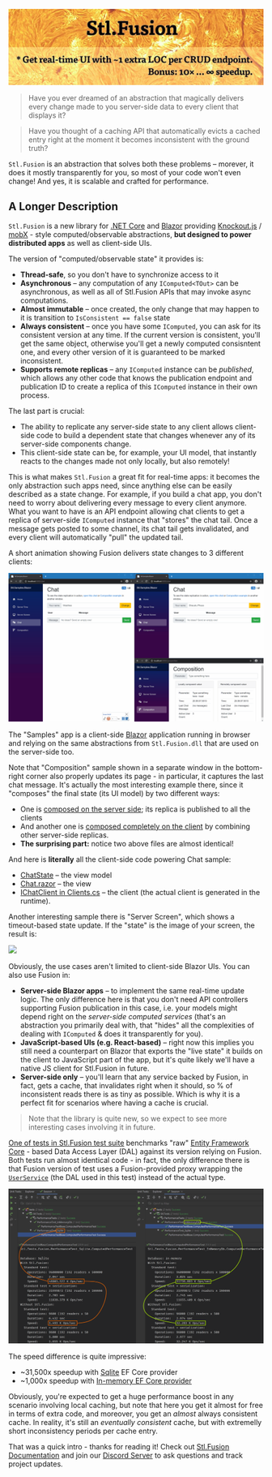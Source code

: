 ![](docs/img/Banner.jpg)

> Have you ever dreamed of an abstraction that magically delivers
  every change made to you server-side data to every client that displays it?

> Have you thought of a caching API that automatically evicts a 
  cached entry right at the moment it becomes inconsistent with the
  ground truth?

`Stl.Fusion` is an abstraction that solves both these problems &ndash; morever,
it does it mostly transparently for you, so most of your code won't even change!
And yes, it is scalable and crafted for performance.

## A Longer Description

`Stl.Fusion` is a new library for [.NET Core](https://en.wikipedia.org/wiki/.NET_Core) 
and [Blazor](https://dotnet.microsoft.com/apps/aspnet/web-apps/blazor)
providing [Knockout.js](https://knockoutjs.com/) 
/ [mobX](https://mobx.js.org/) - style computed/observable abstractions,
**but designed to power distributed apps** as well as client-side UIs.

The version of "computed/observable state" it provides is:
* **Thread-safe**, so you don't have to synchronize access to it
* **Asynchronous** &ndash; any computation of any `IComputed<TOut>` can be 
  asynchronous, as well as all of Stl.Fusion APIs that may invoke async computations.   
* **Almost immutable** &ndash; once created, the only change that may happen to it is transition 
  to `IsConsistent == false` state
* **Always consistent** &ndash; once you have some `IComputed`, you can ask for its
  consistent version at any time. If the current version is consistent, you'll get the same 
  object, otherwise you'll get a newly computed consisntent one, and every other version of it 
  is guaranteed to be marked inconsistent.
* **Supports remote replicas** &ndash; any `IComputed` instance can be *published*, which allows
  any other code that knows the publication endpoint and publication ID to create
  a replica of this `IComputed` instance in their own process. 
  
The last part is crucial: 
* The ability to replicate any server-side state to any client allows client-side code 
  to build a dependent state that changes whenever any of its server-side components
  change.
* This client-side state can be, for example, your UI model, that instantly reacts
  to the changes made not only locally, but also remotely!

This is what makes `Stl.Fusion` a great fit for real-time apps: it becomes the only abstraction
such apps need, since anything else can be easily described as a state change. For example,
if you build a chat app, you don't need to worry about delivering every message to every client
anymore. What you want to have is an API endpoint allowing chat clients to get a replica
of server-side `IComputed` instance that "stores" the chat tail. Once a message gets posted to some 
channel, its chat tail gets invalidated, and every client will automatically "pull" the updated 
tail.

A short animation showing Fusion delivers state changes to 3 different clients:

![](docs/img/Stl-Fusion-Chat-Sample.gif)

The "Samples" app is a client-side [Blazor](https://dotnet.microsoft.com/apps/aspnet/web-apps/blazor)
application running in browser and relying on the same abstractions from `Stl.Fusion.dll` 
that are used on the server-side too.

Note that "Composition" sample shown in a separate window in the bottom-right corner
also properly updates its page - in particular, it captures the last chat message. It's
actually the most interesting example there, since it "composes" the final state (its UI model)
by two different ways: 
* One is 
  [composed on the server side](https://github.com/servicetitan/Stl/blob/master/samples/Stl.Samples.Blazor.Server/Services/ServerSideComposerService.cs);
  its replica is published to all the clients
* And another one is 
  [composed completely on the client](https://github.com/servicetitan/Stl/blob/master/samples/Stl.Samples.Blazor.Client/Services/ClientSideComposerService.cs) 
  by combining other server-side replicas.
* **The surprising part:** notice two above files are almost identical!

And here is **literally** all the client-side code powering Chat sample:
* [ChatState](https://github.com/servicetitan/Stl/blob/master/samples/Stl.Samples.Blazor.Client/UI/ChatState.cs) 
  &ndash; the view model
* [Chat.razor](https://github.com/servicetitan/Stl/blob/master/samples/Stl.Samples.Blazor.Client/Pages/Chat.razor) 
  &ndash; the view
* [IChatClient in Clients.cs](https://github.com/servicetitan/Stl/blob/master/samples/Stl.Samples.Blazor.Client/Services/Clients.cs#L19) 
  &ndash; the client (the actual client is generated in the runtime).  
 
Another interesting sample there is "Server Screen", which shows a timeout-based state update.
If the "state" is the image of your screen, the result is:
  
![](docs/img/Stl-Fusion-Server-Screen-Sample.gif)

Obviously, the use cases aren't limited to client-side Blazor UIs. You can also use Fusion in:
* **Server-side Blazor apps** &ndash; to implement the same real-time update
  logic. The only difference here is that you don't need API controllers supporting
  Fusion publication in this case, i.e. your models might depend right on the 
  *server-side computed services* (that's an abstraction you primarily deal with, that
  "hides" all the complexities of dealing with `IComputed` & does it transparently
  for you).
* **JavaScript-based UIs (e.g. React-based)** &ndash; right now this implies you still 
  need a counterpart on Blazor that exports the "live state" it builds on the client 
  to JavaScript part of the app, but it's quite likely we'll have a native JS client 
  for Stl.Fusion in future. 
* **Server-side only** &ndash; you'll learn that any service backed by Fusion, in fact,
  gets a cache, that invalidates right when it should, so % of inconsistent reads 
  there is as tiny as possible. Which is why it is a perfect fit for scenarios where
  having a cache is crucial.

> Note that the library is quite new, so we expect to see more interesting cases 
involving it in future.

[One of tests in Stl.Fusion test suite](https://github.com/servicetitan/Stl.Fusion/blob/master/tests/Stl.Tests/Fusion/PerformanceTest.cs) 
benchmarks "raw" [Entity Framework Core](https://docs.microsoft.com/en-us/ef/core/) - 
based Data Access Layer (DAL) against its version relying on Fusion. 
Both tests run almost identical code - in fact, the only difference there is that Fusion
version of test uses a Fusion-provided proxy wrapping the 
[`UserService`](https://github.com/servicetitan/Stl.Fusion/blob/master/tests/Stl.Tests/Fusion/Services/UserService.cs)
(the DAL used in this test) instead of the actual type.

![](docs/img/Performance.gif)

The speed difference is quite impressive:
* ~31,500x speedup with [Sqlite](https://www.sqlite.org/index.html) EF Core provider
* ~1,000x speedup with 
  [In-memory EF Core provider](https://docs.microsoft.com/en-us/ef/core/providers/in-memory/?tabs=dotnet-core-cli)  

Obviously, you're expected to get a huge performance boost in any scenario involving
local caching, but note that here you get it almost for free in terms of extra code, 
and moreover, you get an *almost* always consistent cache. In reality, it's still 
an *eventually consistent* cache, but with extremelly short inconsistency periods per
cache entry.

That was a quick intro - thanks for reading it!
Check out [Stl.Fusion Documentation](docs/README.md) and join
our [Discord Server](https://discord.gg/EKEwv6d) to ask questions and
track project updates.
